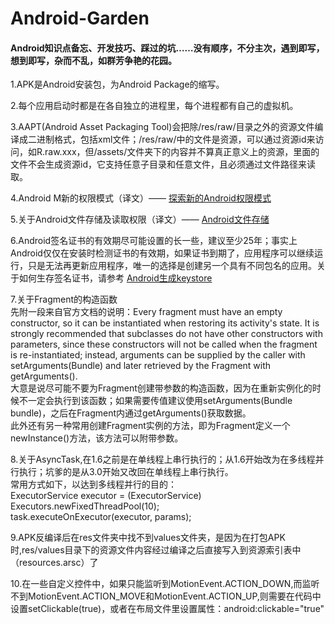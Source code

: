 # Android-Garden

#### Android知识点备忘、开发技巧、踩过的坑……没有顺序，不分主次，遇到即写，想到即写，杂而不乱，如群芳争艳的花园。

1.APK是Android安装包，为Android Package的缩写。

2.每个应用启动时都是在各自独立的进程里，每个进程都有自己的虚拟机。

3.AAPT(Android Asset Packaging Tool)会把除/res/raw/目录之外的资源文件编译成二进制格式，包括xml文件；/res/raw/中的文件是资源，可以通过资源id来访问，如R.raw.xxx，但/assets/文件夹下的内容并不算真正意义上的资源，里面的文件不会生成资源id，它支持任意子目录和任意文件，且必须通过文件路径来读取。

4.Android M新的权限模式（译文）—— [探索新的Android权限模式](http://blog.csdn.net/ahence/article/details/48156485)

5.关于Android文件存储及读取权限（译文）—— [Android文件存储](http://blog.csdn.net/ahence/article/details/47659263)

6.Android签名证书的有效期尽可能设置的长一些，建议至少25年；事实上Android仅仅在安装时检测证书的有效期，如果证书到期了，应用程序可以继续运行，只是无法再更新应用程序，唯一的选择是创建另一个具有不同包名的应用。关于如何生存签名证书，请参考 [Android生成keystore](http://blog.csdn.net/ahence/article/details/26583611)

7.关于Fragment的构造函数<br/>
先附一段来自官方文档的说明：Every fragment must have an empty constructor, so it can be instantiated when restoring its activity's state. It is strongly recommended that subclasses do not have other constructors with parameters, since these constructors will not be called when the fragment is re-instantiated; instead, arguments can be supplied by the caller with setArguments(Bundle) and later retrieved by the Fragment with getArguments().<br/>
大意是说尽可能不要为Fragment创建带参数的构造函数，因为在重新实例化的时候不一定会执行到该函数；如果需要传值建议使用setArguments(Bundle bundle)，之后在Fragment内通过getArguments()获取数据。<br/>
此外还有另一种常用创建Fragment实例的方法，即为Fragment定义一个newInstance()方法，该方法可以附带参数。

8.关于AsyncTask,在1.6之前是在单线程上串行执行的；从1.6开始改为在多线程并行执行；坑爹的是从3.0开始又改回在单线程上串行执行。<br/>
常用方式如下，以达到多线程并行的目的：<br/>
ExecutorService executor  = (ExecutorService) Executors.newFixedThreadPool(10);<br/>
task.executeOnExecutor(executor, params);

9.APK反编译后在res文件夹中找不到values文件夹，是因为在打包APK时,res/values目录下的资源文件内容经过编译之后直接写入到资源索引表中（resources.arsc）了

10.在一些自定义控件中，如果只能监听到MotionEvent.ACTION_DOWN,而监听不到MotionEvent.ACTION_MOVE和MotionEvent.ACTION_UP,则需要在代码中设置setClickable(true)，或者在布局文件里设置属性：android:clickable="true"

